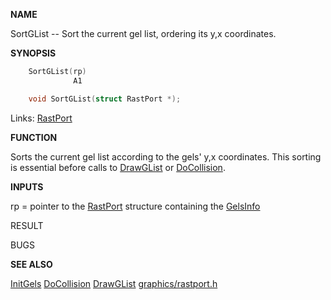 
**NAME**

SortGList -- Sort the current gel list, ordering its y,x coordinates.

**SYNOPSIS**

```c
    SortGList(rp)
              A1

    void SortGList(struct RastPort *);

```
Links: [RastPort](_OOAF) 

**FUNCTION**

Sorts the current gel list according to the gels' y,x coordinates.
This sorting is essential before calls to [DrawGList](DrawGList) or [DoCollision](DoCollision).

**INPUTS**

rp = pointer to the [RastPort](_OOAF) structure containing the [GelsInfo](_OOAF)

RESULT

BUGS

**SEE ALSO**

[InitGels](InitGels)  [DoCollision](DoCollision)  [DrawGList](DrawGList)  [graphics/rastport.h](_OOAF)
